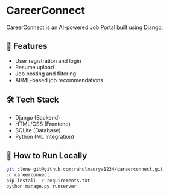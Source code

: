 # CareerConnect

CareerConnect is an AI-powered Job Portal built using Django.

## 🌟 Features

- User registration and login
- Resume upload
- Job posting and filtering
- AI/ML-based job recommendations

## 🛠️ Tech Stack

- Django (Backend)
- HTML/CSS (Frontend)
- SQLite (Database)
- Python (ML Integration)

## 🔧 How to Run Locally

```bash
git clone git@github.com:rahulmaurya1234/careerconnect.git
cd careerconnect
pip install -r requirements.txt
python manage.py runserver
